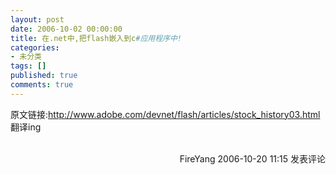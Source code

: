 ```yaml
---
layout: post
date: 2006-10-02 00:00:00
title: 在.net中,把flash嵌入到c#应用程序中!
categories:
- 未分类
tags: []
published: true
comments: true
---
```

<p>原文链接:<a href="http://www.adobe.com/devnet/flash/articles/stock_history03.html" target="_blank">http://www.adobe.com/devnet/flash/articles/stock_history03.html<br /></a>翻译ing
<img src="http://www.cnblogs.com/FireYang/aggbug/534541.html" width="1" height="1" /><br /><br /><div align="right"><a style="text-decoration:none;" href="http://FireYang.cnblogs.com/" target="_blank">FireYang</a> 2006-10-20 11:15 <a href="http://www.cnblogs.com/FireYang/archive/2006/10/20/534541.html#Feedback" target="_blank" style="text-decoration:none;">发表评论</a></div></p>
